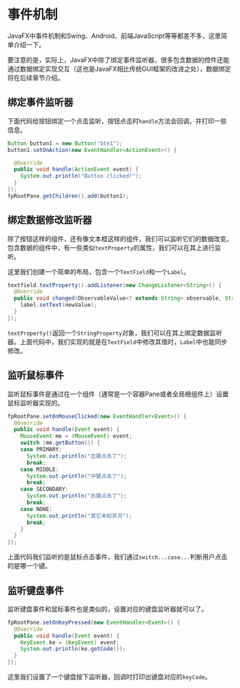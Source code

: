 # 事件机制

JavaFX中事件机制和Swing、Android、前端JavaScript等等都差不多，这里简单介绍一下。

要注意的是，实际上，JavaFX中除了绑定事件监听器，很多包含数据的控件还能通过数据绑定实现交互（这也是JavaFX相比传统GUI框架的改进之处），数据绑定将在后续章节介绍。

## 绑定事件监听器

下面代码给按钮绑定一个点击监听，按钮点击时`handle`方法会回调，并打印一些信息。

```java
Button button1 = new Button("btn1");
button1.setOnAction(new EventHandler<ActionEvent>() {

  @Override
  public void handle(ActionEvent event) {
    System.out.println("Button clicked!");
  }
});
fpRootPane.getChildren().add(button1);
```

## 绑定数据修改监听器

除了按钮这样的组件，还有像文本框这样的组件，我们可以监听它们的数据改变。包含数据的组件中，有一些类似`textProperty`的属性，我们可以在其上进行监听。

这里我们创建一个简单的布局，包含一个`TextField`和一个`Label`。

```java
textfield.textProperty().addListener(new ChangeListener<String>() {
  @Override
  public void changed(ObservableValue<? extends String> observable, String oldValue, String newValue) {
    label.setText(newValue);
  }
});
```

`textProperty()`返回一个`StringProperty`对象，我们可以在其上绑定数据监听器。上面代码中，我们实现的就是在`TextField`中修改其值时，`Label`中也能同步修改。

## 监听鼠标事件

监听鼠标事件是通过在一个组件（通常是一个容器Pane或者全局根组件上）设置鼠标监听器实现的。

```java
fpRootPane.setOnMouseClicked(new EventHandler<Event>() {
  @Override
  public void handle(Event event) {
    MouseEvent me = (MouseEvent) event;
    switch (me.getButton()) {
    case PRIMARY:
      System.out.println("左键点击了");
      break;
    case MIDDLE:
      System.out.println("中键点击了");
      break;
    case SECONDARY:
      System.out.println("右键点击了");
      break;
    case NONE:
      System.out.println("其它未知状况");
      break;
    }
  }
});
```

上面代码我们监听的是鼠标点击事件，我们通过`switch...case...`判断用户点击的是哪一个键。

## 监听键盘事件

监听键盘事件和鼠标事件也是类似的，设置对应的键盘监听器就可以了。

```java
fpRootPane.setOnKeyPressed(new EventHandler<Event>() {
  @Override
  public void handle(Event event) {
    KeyEvent ke = (KeyEvent) event;
    System.out.println(ke.getCode());
  }
});
```

这里我们设置了一个键盘按下监听器，回调时打印出键盘对应的`keyCode`。
